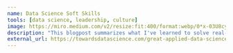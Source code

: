 ```yaml
---
name: Data Science Soft Skills
tools: [data science, leadership, culture]
image: https://miro.medium.com/v2/resize:fit:400/format:webp/0*x-03U8cybGaRkkzF
description: "This blogpost summarizes what I've learned to solve real-life problems end-to-end, from business requirements to a convincing presentation of results"
external_url: https://towardsdatascience.com/great-applied-data-science-work-5739daf13dd3
---
```

